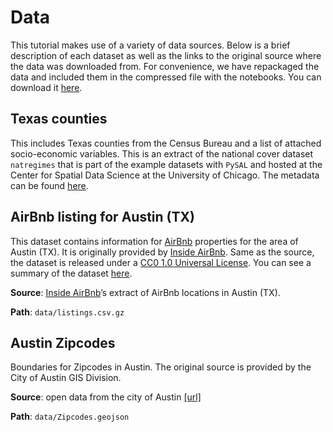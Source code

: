 # Data

This tutorial makes use of a variety of data sources. Below is a brief description of each dataset as well as the links to the original source where the data was downloaded from. For convenience, we have repackaged the data and included them in the compressed file with the notebooks. You can download it [here](../../gds_scipy16.zip).

## Texas counties

This includes Texas counties from the Census Bureau and a list of attached
socio-economic variables. This is an extract of the national cover dataset
`natregimes` that is part of the example datasets with `PySAL`
and hosted at the Center for Spatial Data Science at the University of Chicago.
The metadata can be found [here](https://geodacenter.github.io/data-and-lab/natregimes/).

## AirBnb listing for Austin (TX)

This dataset contains information for [AirBnb](https://www.airbnb.com/) properties for the area of Austin (TX). It is originally provided by [Inside AirBnb](http://insideairbnb.com/). Same as the source, the dataset is released under a [CC0 1.0 Universal License](http://creativecommons.org/publicdomain/zero/1.0/). You can see a summary of the dataset [here](http://insideairbnb.com/austin/index.html).

**Source**: [Inside AirBnb](http://insideairbnb.com/get-the-data.html)’s extract of AirBnb locations in Austin (TX).

**Path**: `data/listings.csv.gz`

## Austin Zipcodes

Boundaries for Zipcodes in Austin. The original source is provided by the City of Austin GIS Division.

**Source**: open data from the city of Austin [[url]](https://data.austintexas.gov/Geodata/Zipcodes/23x8-agw7)

**Path**: `data/Zipcodes.geojson`
